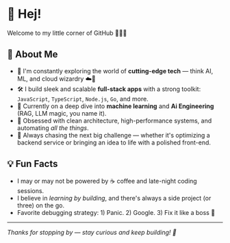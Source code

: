 # 👋 Hej!

Welcome to my little corner of GitHub 👨‍💻✨

## 🚀 About Me
- 🔭 I'm constantly exploring the world of **cutting-edge tech** — think AI, ML, and cloud wizardry ☁️🤖
- 🛠️ I build sleek and scalable **full-stack apps** with a strong toolkit: `JavaScript`, `TypeScript`, `Node.js`, `Go`, and more.
- 🌱 Currently on a deep dive into **machine learning** and **Ai Engineering** (RAG, LLM magic, you name it).
- 🧠 Obsessed with clean architecture, high-performance systems, and automating *all the things*.
- 🎯 Always chasing the next big challenge — whether it's optimizing a backend service or bringing an idea to life with a polished front-end.

## 💡 Fun Facts
- I may or may not be powered by ☕ coffee and late-night coding sessions.
- I believe in *learning by building*, and there's always a side project (or three) on the go.
- Favorite debugging strategy: 1) Panic. 2) Google. 3) Fix it like a boss 💪

---

_Thanks for stopping by — stay curious and keep building! 🚀_

<!---
petar-n-mce-ext/petar-n-mce-ext is a ✨ special ✨ repository because its `README.md` (this file) appears on your GitHub profile.
You can click the Preview link to take a look at your changes.
--->
